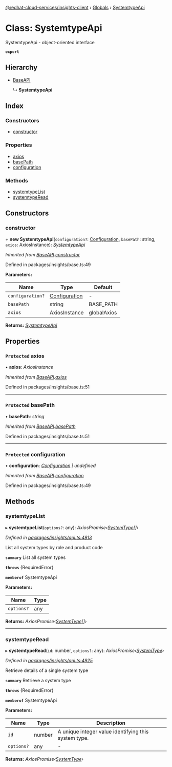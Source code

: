 [@redhat-cloud-services/insights-client](../README.md) › [Globals](../globals.md) › [SystemtypeApi](systemtypeapi.md)

# Class: SystemtypeApi

SystemtypeApi - object-oriented interface

**`export`** 

## Hierarchy

* [BaseAPI](baseapi.md)

  ↳ **SystemtypeApi**

## Index

### Constructors

* [constructor](systemtypeapi.md#constructor)

### Properties

* [axios](systemtypeapi.md#protected-axios)
* [basePath](systemtypeapi.md#protected-basepath)
* [configuration](systemtypeapi.md#protected-configuration)

### Methods

* [systemtypeList](systemtypeapi.md#systemtypelist)
* [systemtypeRead](systemtypeapi.md#systemtyperead)

## Constructors

###  constructor

\+ **new SystemtypeApi**(`configuration?`: [Configuration](configuration.md), `basePath`: string, `axios`: AxiosInstance): *[SystemtypeApi](systemtypeapi.md)*

*Inherited from [BaseAPI](baseapi.md).[constructor](baseapi.md#constructor)*

Defined in packages/insights/base.ts:49

**Parameters:**

Name | Type | Default |
------ | ------ | ------ |
`configuration?` | [Configuration](configuration.md) | - |
`basePath` | string | BASE_PATH |
`axios` | AxiosInstance | globalAxios |

**Returns:** *[SystemtypeApi](systemtypeapi.md)*

## Properties

### `Protected` axios

• **axios**: *AxiosInstance*

*Inherited from [BaseAPI](baseapi.md).[axios](baseapi.md#protected-axios)*

Defined in packages/insights/base.ts:51

___

### `Protected` basePath

• **basePath**: *string*

*Inherited from [BaseAPI](baseapi.md).[basePath](baseapi.md#protected-basepath)*

Defined in packages/insights/base.ts:51

___

### `Protected` configuration

• **configuration**: *[Configuration](configuration.md) | undefined*

*Inherited from [BaseAPI](baseapi.md).[configuration](baseapi.md#protected-configuration)*

Defined in packages/insights/base.ts:49

## Methods

###  systemtypeList

▸ **systemtypeList**(`options?`: any): *AxiosPromise‹[SystemType](../interfaces/systemtype.md)[]›*

*Defined in [packages/insights/api.ts:4913](https://github.com/RedHatInsights/javascript-clients/blob/master/packages/insights/api.ts#L4913)*

List all system types by role and product code

**`summary`** List all system types

**`throws`** {RequiredError}

**`memberof`** SystemtypeApi

**Parameters:**

Name | Type |
------ | ------ |
`options?` | any |

**Returns:** *AxiosPromise‹[SystemType](../interfaces/systemtype.md)[]›*

___

###  systemtypeRead

▸ **systemtypeRead**(`id`: number, `options?`: any): *AxiosPromise‹[SystemType](../interfaces/systemtype.md)›*

*Defined in [packages/insights/api.ts:4925](https://github.com/RedHatInsights/javascript-clients/blob/master/packages/insights/api.ts#L4925)*

Retrieve details of a single system type

**`summary`** Retrieve a system type

**`throws`** {RequiredError}

**`memberof`** SystemtypeApi

**Parameters:**

Name | Type | Description |
------ | ------ | ------ |
`id` | number | A unique integer value identifying this system type. |
`options?` | any | - |

**Returns:** *AxiosPromise‹[SystemType](../interfaces/systemtype.md)›*
